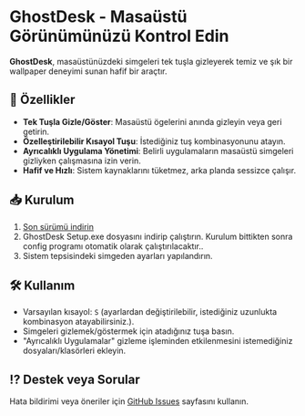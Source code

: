 # GhostDesk - Masaüstü Görünümünüzü Kontrol Edin  

**GhostDesk**, masaüstünüzdeki simgeleri tek tuşla gizleyerek temiz ve şık bir wallpaper deneyimi sunan hafif bir araçtır.  

## 🌟 Özellikler  
- **Tek Tuşla Gizle/Göster**: Masaüstü ögelerini anında gizleyin veya geri getirin.  
- **Özelleştirilebilir Kısayol Tuşu**: İstediğiniz tuş kombinasyonunu atayın.  
- **Ayrıcalıklı Uygulama Yönetimi**: Belirli uygulamaların masaüstü simgeleri gizliyken çalışmasına izin verin.  
- **Hafif ve Hızlı**: Sistem kaynaklarını tüketmez, arka planda sessizce çalışır.  

## 📥 Kurulum  
1. [Son sürümü indirin]([releases](https://github.com/Ic3zy/GhostDesk/releases/tag/Beta))
2. GhostDesk Setup.exe dosyasını indirip çalıştırın. Kurulum bittikten sonra config programı otomatik olarak çalıştırılacaktır..  
3. Sistem tepsisindeki simgeden ayarları yapılandırın.  

## 🛠 Kullanım  
- Varsayılan kısayol: `S` (ayarlardan değiştirilebilir, istediğiniz uzunlukta kombinasyon atayabilirsiniz.). 
- Simgeleri gizlemek/göstermek için atadığınız tuşa basın.  
- "Ayrıcalıklı Uygulamalar" gizleme işleminden etkilenmesini istemediğiniz dosyaları/klasörleri ekleyin.  

## ⁉ Destek veya Sorular  
Hata bildirimi veya öneriler için [GitHub Issues](https://github.com/Ic3zy/GhostDesk/issues) sayfasını kullanın.  
